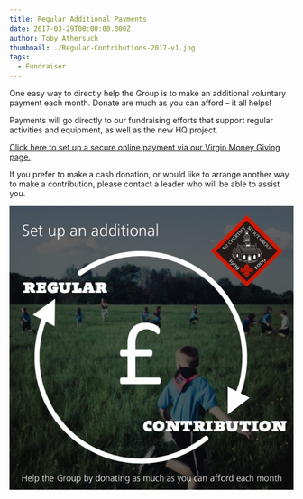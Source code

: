 ```yaml
---
title: Regular Additional Payments
date: 2017-03-29T00:00:00.000Z
author: Toby Athersuch
thumbnail: ./Regular-Contributions-2017-v1.jpg
tags:
  - Fundraiser
---
```


One easy way to directly help the Group is to make an additional voluntary payment each month. Donate are much as you can afford – it all helps!

Payments will go directly to our fundraising efforts that support regular activities and equipment, as well as the new HQ project.

[Click here to set up a secure online payment via our Virgin Money Giving page.](https://uk.virginmoneygiving.com/donation-web/charity?charityId=1006801)

If you prefer to make a cash donation, or would like to arrange another way to make a contribution, please contact a leader who will be able to assist you.

![Regular Additional Payments](./Regular-Contributions-2017-v1.jpg)
